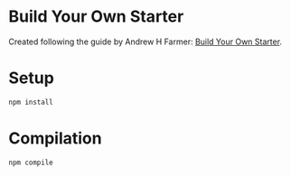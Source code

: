 Build Your Own Starter
======================

Created following the guide by Andrew H Farmer: [Build Your Own Starter][byos].

[byos]: http://andrewhfarmer.com/build-your-own-starter

# Setup

```bash
npm install
```

# Compilation

```bash
npm compile
```
